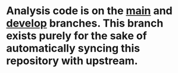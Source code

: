 # Analysis code is on the [main](https://github.com/BNL-Quantum-Astrometry/LinoSPAD2/tree/main) and [develop](https://github.com/BNL-Quantum-Astrometry/LinoSPAD2/tree/develop) branches. This branch exists purely for the sake of automatically syncing this repository with upstream.
